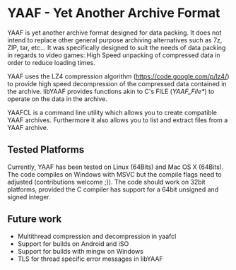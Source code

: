 YAAF - Yet Another Archive Format
======================================

YAAF is yet another archive format designed for data packing. It does not intend to replace 
other general purpose archiving alternatives such as 7z, ZIP, tar, etc... It was specifically
designed to suit the needs of data packing in regards to video games: High Speed unpacking of 
compressed data in order to reduce loading times.

YAAF uses the LZ4 compression algorithm (https://code.google.com/p/lz4/) to provide high speed
decompression of the compressed data contained in the archive. libYAAF provides functions akin
to C's FILE (_YAAF_File*_) to operate on the data in the archive.

YAAFCL is a command line utility which allows you to create compatible YAAF archives. Furthermore
it also allows you to list and extract files from a YAAF archive.



Tested Platforms
-----------------

Currently, YAAF has been tested on Linux (64Bits) and Mac OS X (64Bits). The code compiles on 
Windows with MSVC but the compile flags need to adjusted (contributions welcome ;)). The code 
should work on 32bit platforms, provided the C compiler has support for a 64bit unsigned and
signed integer.


Future work
-----------
* Multithread compression and decompression in yaafcl
* Support for builds on Android and iSO
* Support for builds with mingw on Windows
* TLS for thread specific error messages in libYAAF
